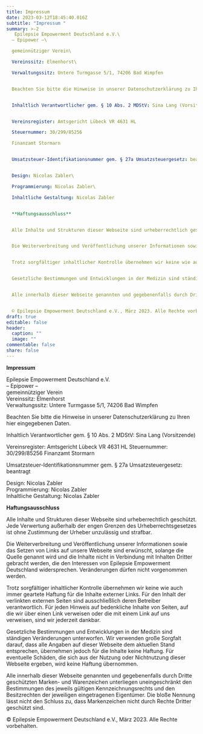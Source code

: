 ```yaml
---
title: Impressum
date: 2023-03-12T18:45:40.016Z
subtitle: "Impressum "
summary: >-2
   Epilepsie Empowerment Deutschland e.V.\
  – Epipower –\

  gemeinnütziger Verein\

  Vereinssitz: Elmenhorst\

  V﻿erwaltungssitz: Untere Turmgasse 5/1, 74206 Bad Wimpfen


  Beachten Sie bitte die Hinweise in unserer Datenschutzerklärung zu Ihren hier eingegebenen Daten.


  Inhaltlich Verantwortlicher gem. § 10 Abs. 2 MDStV: Sina Lang (Vorsitzende)


  Vereinsregister: Amtsgericht Lübeck VR 4631 HL

  Steuernummer: 30/299/85256

  Finanzamt Stormarn 


  Umsatzsteuer-Identifikationsnummer gem. § 27a Umsatzsteuergesetz: beantragt


  Design: Nicolas Zabler\

  Programmierung: Nicolas Zabler\

  Inhaltliche Gestaltung: Nicolas Zabler


  **Haftungsausschluss**


  Alle Inhalte und Strukturen dieser Webseite sind urheberrechtlich geschützt. Jede Verwertung außerhalb der engen Grenzen des Urheberrechtsgesetzes ist ohne Zustimmung der Urheber unzulässig und strafbar.


  Die Weiterverbreitung und Veröffentlichung unserer Informationen sowie das Setzen von Links auf unsere Webseite sind erwünscht, solange die Quelle genannt wird und die Inhalte nicht in Verbindung mit Inhalten Dritter gebracht werden, die den Interessen von Epilepsie Empowerment Deutschland widersprechen. Veränderungen dürfen nicht vorgenommen werden.


  Trotz sorgfältiger inhaltlicher Kontrolle übernehmen wir keine wie auch immer geartete Haftung für die Inhalte externer Links. Für den Inhalt der verlinkten externen Seiten sind ausschließlich deren Betreiber verantwortlich. Für jeden Hinweis auf bedenkliche Inhalte von Seiten, auf die wir über einen Link verweisen oder die mit einem Link auf uns verweisen, sind wir jederzeit dankbar.


  Gesetzliche Bestimmungen und Entwicklungen in der Medizin sind ständigen Veränderungen unterworfen. Wir verwenden große Sorgfalt darauf, dass alle Angaben auf dieser Webseite dem aktuellen Stand entsprechen, übernehmen jedoch für die Inhalte keine Haftung. Für eventuelle Schäden, die sich aus der Nutzung oder Nichtnutzung dieser Webseite ergeben, wird keine Haftung übernommen.


  Alle innerhalb dieser Webseite genannten und gegebenenfalls durch Dritte geschützten Marken- und Warenzeichen unterliegen uneingeschränkt den Bestimmungen des jeweils gültigen Kennzeichnungsrechts und den Besitzrechten der jeweiligen eingetragenen Eigentümer. Die bloße Nennung lässt nicht den Schluss zu, dass Markenzeichen nicht durch Rechte Dritter geschützt sind.


  © Epilepsie Empowerment Deutschland e.V., März 2023. Alle Rechte vorbehalten.
draft: true
editable: false
header:
  caption: ""
  image: ""
commentable: false
share: false
---
```

**Impressum**

Epilepsie Empowerment Deutschland e.V.\
– Epipower –\
gemeinnütziger Verein\
Vereinssitz: Elmenhorst\
V﻿erwaltungssitz: Untere Turmgasse 5/1, 74206 Bad Wimpfen



Beachten Sie bitte die Hinweise in unserer Datenschutzerklärung zu Ihren hier eingegebenen Daten.

Inhaltlich Verantwortlicher gem. § 10 Abs. 2 MDStV: Sina Lang (Vorsitzende)

Vereinsregister: Amtsgericht Lübeck VR 4631 HL
Steuernummer: 30/299/85256
Finanzamt Stormarn 

Umsatzsteuer-Identifikationsnummer gem. § 27a Umsatzsteuergesetz: beantragt

Design: Nicolas Zabler\
Programmierung: Nicolas Zabler\
Inhaltliche Gestaltung: Nicolas Zabler

**Haftungsausschluss**


Alle Inhalte und Strukturen dieser Webseite sind urheberrechtlich geschützt. Jede Verwertung außerhalb der engen Grenzen des Urheberrechtsgesetzes ist ohne Zustimmung der Urheber unzulässig und strafbar.

Die Weiterverbreitung und Veröffentlichung unserer Informationen sowie das Setzen von Links auf unsere Webseite sind erwünscht, solange die Quelle genannt wird und die Inhalte nicht in Verbindung mit Inhalten Dritter gebracht werden, die den Interessen von Epilepsie Empowerment Deutschland widersprechen. Veränderungen dürfen nicht vorgenommen werden.

Trotz sorgfältiger inhaltlicher Kontrolle übernehmen wir keine wie auch immer geartete Haftung für die Inhalte externer Links. Für den Inhalt der verlinkten externen Seiten sind ausschließlich deren Betreiber verantwortlich. Für jeden Hinweis auf bedenkliche Inhalte von Seiten, auf die wir über einen Link verweisen oder die mit einem Link auf uns verweisen, sind wir jederzeit dankbar.

Gesetzliche Bestimmungen und Entwicklungen in der Medizin sind ständigen Veränderungen unterworfen. Wir verwenden große Sorgfalt darauf, dass alle Angaben auf dieser Webseite dem aktuellen Stand entsprechen, übernehmen jedoch für die Inhalte keine Haftung. Für eventuelle Schäden, die sich aus der Nutzung oder Nichtnutzung dieser Webseite ergeben, wird keine Haftung übernommen.

Alle innerhalb dieser Webseite genannten und gegebenenfalls durch Dritte geschützten Marken- und Warenzeichen unterliegen uneingeschränkt den Bestimmungen des jeweils gültigen Kennzeichnungsrechts und den Besitzrechten der jeweiligen eingetragenen Eigentümer. Die bloße Nennung lässt nicht den Schluss zu, dass Markenzeichen nicht durch Rechte Dritter geschützt sind.

© Epilepsie Empowerment Deutschland e.V., März 2023. Alle Rechte vorbehalten.